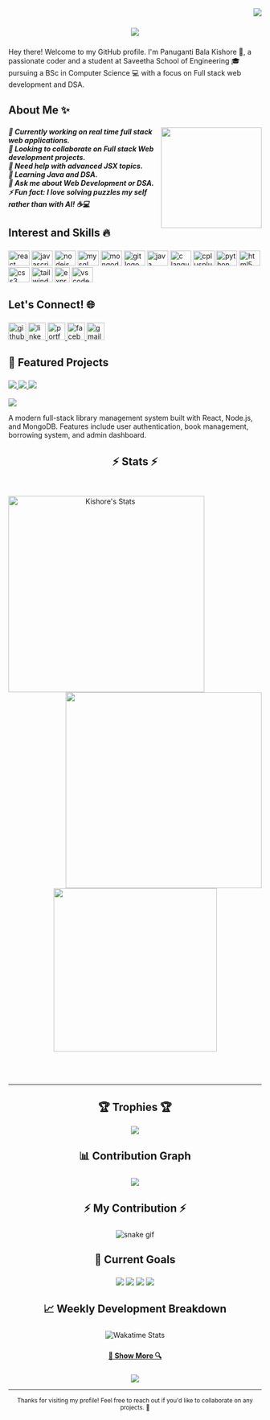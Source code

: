<img align="right" src="https://komarev.com/ghpvc/?username=Kishore0122&style=flat-square">

<h1 align="center">
  <a href="https://git.io/typing-svg">
    <img src="https://readme-typing-svg.herokuapp.com/?lines=Hey+👋;Hi+welcome+to+myprofile!;+I'm+Panuganti+Bala+Kishore!;&center=true&size=20">
  </a>
</h1>

###

<p align="left">Hey there! Welcome to my GitHub profile. I'm Panuganti Bala Kishore 👋, a passionate coder and a student at Saveetha School of Engineering 🎓 pursuing a BSc in Computer Science 💻 with a focus on Full stack web development and DSA.</p>

###

<h2 align="left">About Me ✨</h2>

###

<img align="right" height="200" src="https://i.imgflip.com/7m4wl6.gif" />

###

<h5 align="left">🔭 Currently working on real time full stack web applications.<br>👯 Looking to collaborate on Full stack Web development projects.<br>🤝 Need help with advanced JSX topics.<br>🌱 Learning Java and DSA.<br>💬 Ask me about Web Development or DSA.<br>⚡ Fun fact: I love solving puzzles my self rather than with AI! ☕💻</h5>

###

<h2 align="left">Interest and Skills 🔥</h2>

###

<div align="left">
<img src="https://cdn.jsdelivr.net/gh/devicons/devicon/icons/react/react-original.svg" height="30" width="42" alt="react logo" />
<img src="https://cdn.jsdelivr.net/gh/devicons/devicon/icons/javascript/javascript-original.svg" height="30" width="42" alt="javascript logo" />
<img src="https://cdn.jsdelivr.net/gh/devicons/devicon/icons/nodejs/nodejs-original.svg" height="30" width="42" alt="nodejs logo" />
  <img src="https://cdn.jsdelivr.net/gh/devicons/devicon/icons/mysql/mysql-original.svg" height="30" width="42" alt="mysql logo" />
<img src="https://cdn.jsdelivr.net/gh/devicons/devicon/icons/mongodb/mongodb-original.svg" height="30" width="42" alt="mongodb logo" />
  <img src="https://cdn.jsdelivr.net/gh/devicons/devicon/icons/git/git-original.svg" height="30" width="42" alt="git logo" />
  <img src="https://cdn.jsdelivr.net/gh/devicons/devicon/icons/java/java-original.svg" height="30" width="42" alt="java logo" />
<img src="https://cdn.jsdelivr.net/gh/devicons/devicon/icons/c/c-original.svg" height="30" width="42" alt="c language logo" />
  <img src="https://cdn.jsdelivr.net/gh/devicons/devicon/icons/cplusplus/cplusplus-original.svg" height="30" width="42" alt="cplusplus logo" />
<img src="https://cdn.jsdelivr.net/gh/devicons/devicon/icons/python/python-original.svg" height="30" width="42" alt="python logo" />
<img src="https://cdn.jsdelivr.net/gh/devicons/devicon/icons/html5/html5-original.svg" height="30" width="42" alt="html5 logo" />
<img src="https://cdn.jsdelivr.net/gh/devicons/devicon/icons/css3/css3-original.svg" height="30" width="42" alt="css3 logo" />
<img src="https://www.vectorlogo.zone/logos/tailwindcss/tailwindcss-icon.svg" height="30" width="42" alt="tailwindcss logo" />
<img src="https://img.shields.io/badge/Express.js-000000?style=for-the-badge&logo=express&logoColor=white" height="30" alt="express logo" />
<img src="https://cdn.jsdelivr.net/gh/devicons/devicon/icons/vscode/vscode-original.svg" height="30" width="42" alt="vscode logo" />
</div>

###

<h2 align="left">Let's Connect! 🌐</h2>

###

<div align="left">
  <a href="https://github.com/Kishore0122" target="_blank">
    <img src="https://img.shields.io/static/v1?message=GitHub&logo=github&label=&color=181717&logoColor=white&labelColor=&style=for-the-badge" height="35" alt="github logo" />
  </a>
  <a href="https://www.linkedin.com/in/panuganti-bala-kishore-0424b5325/" target="_blank">
    <img src="https://img.shields.io/static/v1?message=LinkedIn&logo=linkedin&label=&color=0077B5&logoColor=white&labelColor=&style=for-the-badge" height="35" alt="linkedin logo" />
  </a>
  <a href="https://kishore.is-a.dev/" target="_blank">
    <img src="https://img.shields.io/static/v1?message=Portfolio&logo=portfolio&label=&color=000000&logoColor=white&labelColor=&style=for-the-badge" height="35" alt="portfolio logo" />
  </a>
  <a href="https://www.facebook.com/profile.php?id=100057444433769" target="_blank">
    <img src="https://img.shields.io/static/v1?message=Facebook&logo=facebook&label=&color=1877F2&logoColor=white&labelColor=&style=for-the-badge" height="35" alt="facebook logo" />
  </a>
  <a href="mailto:kishorepanuganti278@gmail.com" target="_blank">
    <img src="https://img.shields.io/static/v1?message=Gmail&logo=gmail&label=&color=D14836&logoColor=white&labelColor=&style=for-the-badge" height="35" alt="gmail logo" />
  </a>
</div>

###

<h2 align="left">🚀 Featured Projects</h2>

###

<div align="left">
  <a href="https://github.com/Kishore0122/library" target="_blank">
    <img src="https://img.shields.io/badge/📚%20Library%20Management%20System-61DAFB?style=for-the-badge&logo=react&logoColor=black&labelColor=61DAFB&color=black" />
  </a>
  <a href="https://github.com/Kishore0122/library" target="_blank">
    <img src="https://img.shields.io/badge/⚡%20Full%20Stack-339933?style=for-the-badge&logo=node.js&logoColor=white&labelColor=339933&color=white" />
  </a>
  <a href="https://github.com/Kishore0122/library" target="_blank">
    <img src="https://img.shields.io/badge/🗄️%20MongoDB-47A248?style=for-the-badge&logo=mongodb&logoColor=white&labelColor=47A248&color=white" />
  </a>
  <br><br>
  <a href="https://github.com/Kishore0122/library" target="_blank">
    <img src="/badge/📚%20Library%20Management%20System-61DAFB?style=for-the-badge&logo=react&logoColor=black&labelColor=61DAFB&color=black" />
  </a>
  <p>A modern full-stack library management system built with React, Node.js, and MongoDB. Features include user authentication, book management, borrowing system, and admin dashboard.</p>
  <!-- Add more featured projects here as you create them -->
</div>


###

<h2 align="center">⚡ Stats ⚡</h2>
<br>
<p align=center>
  <div align=center>
    <a href="https://github.com/denvercoder1/github-readme-streak-stats" title="Go to Source">
      <img align="left" width=390 src="https://github-stats-alpha.vercel.app/api?username=Kishore0122&cc=282a36&tc=edede7&ic=ff6e96&bc=dddbdb" alt="Kishore's Stats" />
    </a>
    <a href="https://github.com/anuraghazra/github-readme-stats" title="Go to Source">
      <img align="right" width=390 src="https://github-readme-stats.vercel.app/api/top-langs?username=Kishore0122&locale=en&hide_title=false&layout=compact&card_width=320&langs_count=5&theme=dracula&hide_border=false&order=2" />
    </a>
  </div>
  <br><br><br><br><br><br><br><br><br>
  <div align=center>
    <a href="https://github.com/anuraghazra/github-readme-stats">
      <img width=325 align="center" src="https://streak-stats.demolab.com?user=Kishore0122&locale=en&mode=daily&theme=dracula&hide_border=false&border_radius=5&order=3" />
    </a>
  </div>
  <br>
  <br>
  <br>
</p>

<hr>

###

<h2 align="center">🏆 Trophies 🏆</h2>
<p align="center">
  <img src="https://github-profile-trophy.vercel.app/?username=Kishore0122&theme=dracula&no-frame=true&no-bg=true&margin-w=15" />
</p>

###

<h2 align="center">📊 Contribution Graph</h2>

###

<div align="center">
  <img src="https://github-readme-activity-graph.vercel.app/graph?username=Kishore0122&theme=dracula&hide_border=false" />
</div>

###

<h2 align="center">⚡ My Contribution ⚡</h2>

###

<div align="center">
  <img src="https://github.com/Kishore0122/Kishore0122/blob/output/github-contribution-grid-snake.gif" alt="snake gif" />
</div>

###

<h2 align="center">🎯 Current Goals</h2>

###

<div align="center">
  <img src="https://img.shields.io/badge/Goal-Master%20Full%20Stack%20Development-blue?style=for-the-badge&logo=javascript" />
  <img src="https://img.shields.io/badge/Goal-Complete%20DSA%20Course-green?style=for-the-badge&logo=leetcode" />
  <img src="https://img.shields.io/badge/Goal-Build%20More%20Projects-orange?style=for-the-badge&logo=github" />
  <img src="https://img.shields.io/badge/Goal-Contribute%20to%20Open%20Source-purple?style=for-the-badge&logo=opensource" />
</div>

###

<h2 align="center">📈 Weekly Development Breakdown</h2>

###

<div align="center">
  <img src="https://wakatime.com/share/@Kishore0122/your-wakatime-stats.svg" alt="Wakatime Stats" />
</div>

###

<h4 align="center">
  <a href="https://github.com/Kishore0122?tab=repositories" title="Show Repositories">🔎 Show More 🔍</a>
</h4>

###

<div align="center">
  <img src="https://capsule-render.vercel.app/api?type=waving&color=gradient&height=100&section=footer" />
</div>

---

<div align="center">
  <sub>Thanks for visiting my profile! Feel free to reach out if you'd like to collaborate on any projects. 🚀</sub>
</div> 
